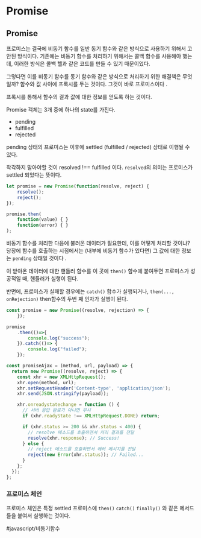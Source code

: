 #  Promise

## Promise
프로미스는 결국에 비동기 함수를 일반 동기 함수와 같은 방식으로 사용하기 위해서 고안된 방식이다. 기존에는 비동기 함수를 처리하기 위해서는 콜백 함수를 사용해야 했는데, 이러한 방식은 콜백 헬과 같은 코드를 만들 수 있기 때문이었다.

그렇다면 이를 비동기 함수를 동기 함수와 같은 방식으로 처리하기 위한 해결책은 무엇일까?  함수와  값 사이에 프록시를 두는 것이다. 그것이 바로 프로미스이다 .

프록시를 통해서 함수의 결과 값에 대한 정보를 얻도록 하는 것이다.

Promise 객체는 3개 중에 하나의 state를 가진다.

- pending
- fulfilled
- rejected

pending 상태의 프로미스는 이후에 settled (fulfilled / rejected) 상태로 이행될 수 있다.

착각하지 말아야할 것이 resolved !== fulfilled 이다.  `resolved`의 의미는 프로미스가 settled 되었다는 뜻이다.


```js
let promise = new Promise(function(resolve, reject) {
	resolve();
	reject();
});

promise.then(
	function(value) { }
	function(error) { }
);
```

비동기 함수를 처리한 다음에 불러온 데이터가 필요한데, 이를 어떻게 처리할 것이냐?
당장에 함수를 호출하는 시점에서는 (내부에 비동기 함수가 있다면) 그 값에 대한 정보는 `pending` 상태일 것이다 .

이 받아온 데이터에 대한 핸들러 함수를 이 곳에 `then()` 함수에 붙여두면 프로미스가 성공적일 때, 핸들러가 실행이 된다.

반면에, 프로미스가 실패할 경우에는 `catch()` 함수가 실행되거나, `then(..., onRejection)`  then함수의 두번 째 인자가 실행이 된다.


```js
const promise = new Promise((resolve, rejection) => { 
	});

promise
	.then(()=>{ 
		console.log("success"); 
	}).catch(()=> {
		console.log("failed");
	});
```



```js
const promiseAjax = (method, url, payload) => {
  return new Promise((resolve, reject) => {
    const xhr = new XMLHttpRequest();
    xhr.open(method, url);
    xhr.setRequestHeader('Content-type', 'application/json');
    xhr.send(JSON.stringify(payload));

    xhr.onreadystatechange = function () {
      // 서버 응답 완료가 아니면 무시
      if (xhr.readyState !== XMLHttpRequest.DONE) return;

      if (xhr.status >= 200 && xhr.status < 400) {
        // resolve 메소드를 호출하면서 처리 결과를 전달
        resolve(xhr.response); // Success!
      } else {
        // reject 메소드를 호출하면서 에러 메시지를 전달
        reject(new Error(xhr.status)); // Failed...
      }
    };
  });
};
```




### 프로미스 체인

프로미스 체인은 특정 settled 프로미스에 `then()` `catch()` `finally()` 와 같은 메서드들을 붙여서 실행하는 것이다.


#javascript/비동기함수
 
